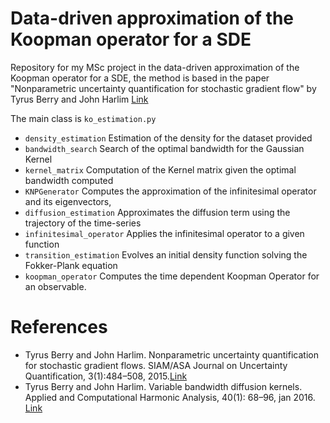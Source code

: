 # Data-driven approximation of the Koopman operator for a SDE

Repository for my MSc project in the data-driven approximation of the Koopman operator for a SDE, the method is based in
the paper "Nonparametric uncertainty quantification for
stochastic gradient flow" by Tyrus Berry and John Harlim [Link](https://epubs.siam.org/doi/10.1137/14097940X)

The main class is `ko_estimation.py`

- `density_estimation` Estimation of the density for the dataset provided
- `bandwidth_search` Search of the optimal bandwidth for the Gaussian Kernel
- `kernel_matrix` Computation of the Kernel matrix given the optimal bandwidth computed
- `KNPGenerator` Computes the approximation of the infinitesimal operator and its eigenvectors,
- `diffusion_estimation` Approximates the diffusion term using the trajectory of the time-series
- `infinitesimal_operator` Applies the infinitesimal operator to a given function
- `transition_estimation` Evolves an initial density function solving the Fokker-Plank equation
- `koopman_operator` Computes the time dependent Koopman Operator for an observable.

# References

- Tyrus Berry and John Harlim. Nonparametric uncertainty quantification for stochastic gradient flows. SIAM/ASA Journal
  on Uncertainty Quantification, 3(1):484–508, 2015.[Link](https://doi.org/10.1137/14097940X)
- Tyrus Berry and John Harlim. Variable bandwidth diffusion kernels. Applied and Computational Harmonic Analysis, 40(1):
  68–96, jan 2016. [Link](https://doi.org/10.1016/j.acha.2015.01.001)